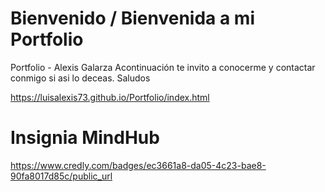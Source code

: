 # Bienvenido / Bienvenida  a mi Portfolio
Portfolio - Alexis Galarza
Acontinuación te invito a conocerme y contactar conmigo si asi lo deceas. Saludos

https://luisalexis73.github.io/Portfolio/index.html


# Insignia MindHub

https://www.credly.com/badges/ec3661a8-da05-4c23-bae8-90fa8017d85c/public_url

